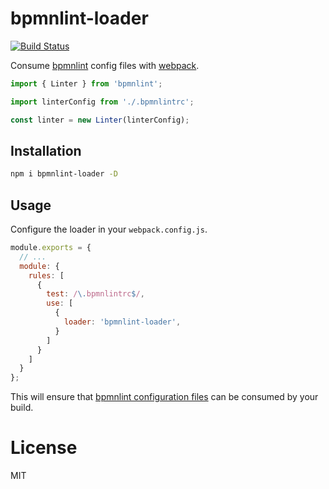 # bpmnlint-loader

[![Build Status](https://travis-ci.com/nikku/bpmnlint-loader.svg?branch=master)](https://travis-ci.com/nikku/bpmnlint-loader)

Consume [bpmnlint](https://github.com/bpmn-io/bpmnlint) config files with [webpack](https://webpack.js.org).

```javascript
import { Linter } from 'bpmnlint';

import linterConfig from './.bpmnlintrc';

const linter = new Linter(linterConfig);
```


## Installation

```sh
npm i bpmnlint-loader -D
```

## Usage

Configure the loader in your `webpack.config.js`.

```js
module.exports = {
  // ...
  module: {
    rules: [
      {
        test: /\.bpmnlintrc$/,
        use: [
          {
            loader: 'bpmnlint-loader',
          }
        ]
      }
    ]
  }
};
```

This will ensure that [bpmnlint configuration files](https://github.com/bpmn-io/bpmnlint#configuration) can be consumed by your build.

# License

MIT
